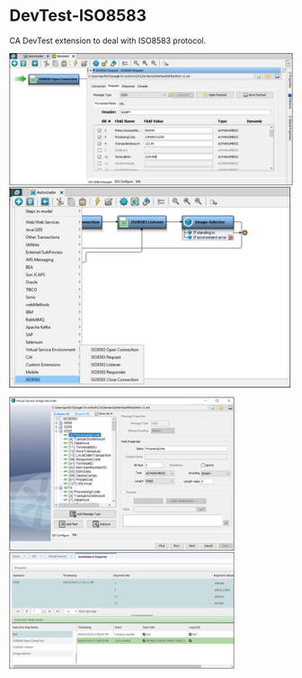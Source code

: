 # DevTest-ISO8583
CA DevTest extension to deal with ISO8583 protocol.

<img src="https://raw.githubusercontent.com/adelbs/DevTest-ISO8583/master/resources/01.png"> <img src="https://raw.githubusercontent.com/adelbs/DevTest-ISO8583/master/resources/02.png" width="500">

<img src="https://raw.githubusercontent.com/adelbs/DevTest-ISO8583/master/resources/03.png" width="400"> <img src="https://raw.githubusercontent.com/adelbs/DevTest-ISO8583/master/resources/04.png" width="400">
